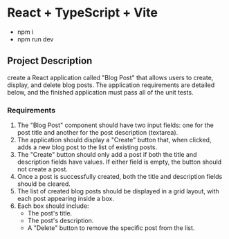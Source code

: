 # React + TypeScript + Vite
- npm i
- npm run dev

## Project Description
 create a React application called "Blog Post" that allows users to create, display, and delete blog posts. The application requirements are detailed below, and the finished application must pass all of the unit tests.

### Requirements
1. The "Blog Post" component should have two input fields: one for the post title and another for the post description (textarea).
2. The application should display a "Create" button that, when clicked, adds a new blog post to the list of existing posts.
3. The "Create" button should only add a post if both the title and description fields have values. If either field is empty, the button should not create a post.
4. Once a post is successfully created, both the title and description fields should be cleared.
5. The list of created blog posts should be displayed in a grid layout, with each post appearing inside a box.
6. Each box should include:
   - The post's title.
   - The post's description.
   - A "Delete" button to remove the specific post from the list.
